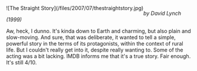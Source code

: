 <!--
.. title: The Straight Story
.. slug: the-straight-story
.. date: 2007-07-22 00:40:15-05:00
.. tags: media,movies
.. type: text
-->

<span style="float: left">
![The Straight Story](/files/2007/07/thestraightstory.jpg)
</span>

*by David Lynch (1999)*

Aw, heck, I dunno. It's kinda down to Earth and charming, but also plain
and slow-moving. And sure, that was deliberate, it wanted to tell a
simple, powerful story in the terms of its protagonists, within the
context of rural life. But I couldn't really get into it, despite really
wanting to. Some of the acting was a bit lacking. IMDB informs me that
it's a true story. Fair enough. It's still 4/10.

<br style="clear: both" />
